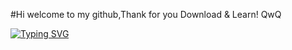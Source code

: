 #Hi welcome to my github,Thank for you Download & Learn! QwQ

[![Typing SVG](https://readme-typing-svg.demolab.com/?lines=Hellow+World;For+My+dream)](https://git.io/typing-svg)
